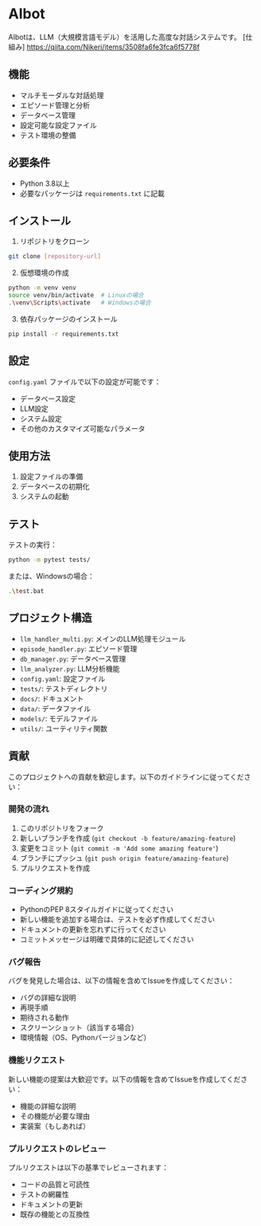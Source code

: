 # AIbot
AIbotは、LLM（大規模言語モデル）を活用した高度な対話システムです。
[仕組み]
https://qiita.com/Nikeri/items/3508fa6fe3fca6f5778f


## 機能

- マルチモーダルな対話処理
- エピソード管理と分析
- データベース管理
- 設定可能な設定ファイル
- テスト環境の整備

## 必要条件

- Python 3.8以上
- 必要なパッケージは `requirements.txt` に記載

## インストール

1. リポジトリをクローン
```bash
git clone [repository-url]
```

2. 仮想環境の作成
```bash
python -m venv venv
source venv/bin/activate  # Linuxの場合
.\venv\Scripts\activate   # Windowsの場合
```

3. 依存パッケージのインストール
```bash
pip install -r requirements.txt
```

## 設定

`config.yaml` ファイルで以下の設定が可能です：
- データベース設定
- LLM設定
- システム設定
- その他のカスタマイズ可能なパラメータ

## 使用方法

1. 設定ファイルの準備
2. データベースの初期化
3. システムの起動

## テスト

テストの実行：
```bash
python -m pytest tests/
```

または、Windowsの場合：
```bash
.\test.bat
```

## プロジェクト構造

- `llm_handler_multi.py`: メインのLLM処理モジュール
- `episode_handler.py`: エピソード管理
- `db_manager.py`: データベース管理
- `llm_analyzer.py`: LLM分析機能
- `config.yaml`: 設定ファイル
- `tests/`: テストディレクトリ
- `docs/`: ドキュメント
- `data/`: データファイル
- `models/`: モデルファイル
- `utils/`: ユーティリティ関数


## 貢献

このプロジェクトへの貢献を歓迎します。以下のガイドラインに従ってください：

### 開発の流れ

1. このリポジトリをフォーク
2. 新しいブランチを作成 (`git checkout -b feature/amazing-feature`)
3. 変更をコミット (`git commit -m 'Add some amazing feature'`)
4. ブランチにプッシュ (`git push origin feature/amazing-feature`)
5. プルリクエストを作成

### コーディング規約

- PythonのPEP 8スタイルガイドに従ってください
- 新しい機能を追加する場合は、テストを必ず作成してください
- ドキュメントの更新を忘れずに行ってください
- コミットメッセージは明確で具体的に記述してください

### バグ報告

バグを発見した場合は、以下の情報を含めてIssueを作成してください：
- バグの詳細な説明
- 再現手順
- 期待される動作
- スクリーンショット（該当する場合）
- 環境情報（OS、Pythonバージョンなど）

### 機能リクエスト

新しい機能の提案は大歓迎です。以下の情報を含めてIssueを作成してください：
- 機能の詳細な説明
- その機能が必要な理由
- 実装案（もしあれば）

### プルリクエストのレビュー

プルリクエストは以下の基準でレビューされます：
- コードの品質と可読性
- テストの網羅性
- ドキュメントの更新
- 既存の機能との互換性
